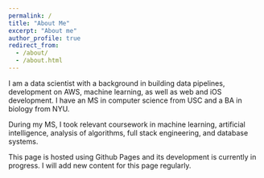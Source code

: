 ```yaml
---
permalink: /
title: "About Me"
excerpt: "About me"
author_profile: true
redirect_from: 
  - /about/
  - /about.html
---
```




I am a data scientist with a background in building data pipelines, development on AWS, machine learning, as well as web and iOS development.  I have an MS in computer science from USC and a BA in biology from NYU.

During my MS, I took relevant coursework in machine learning, artificial intelligence, analysis of algorithms, full stack engineering, and database systems.

        
This page is hosted using Github Pages and its development is currently in progress.  I will add new content for this page regularly.